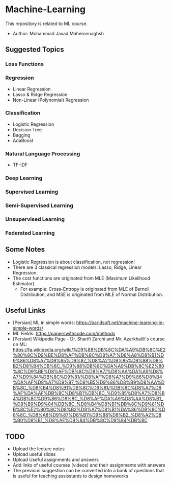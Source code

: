# Machine-Learning
This repository is related to ML course.
* Author: Mohammad Javad Maheronnaghsh

## Suggested Topics
### Loss Functions
### Regression
- Linear Regression
- Lasso & Ridge Regression
- Non-Linear (Polynomial) Regression
### Classification
- Logistic Regression
- Decision Tree
- Bagging
- AdaBoost
### Natural Language Processing
- TF-IDF
### Deep Learning
### Supervised Learning
### Semi-Supervised Learning
### Unsupervised Learning
### Federated Learning


## Some Notes
- Logistic Regression is about classification, not regression!
- There are 3 classical regression models: Lasso, Ridge, Linear Regression.
- The cost functions are originated from MLE (Maximum Likelihood Estimator).
  - For example: Cross-Entropy is originated from MLE of Bernoli Distribution, and MSE is originated from MLE of Normal Distribution.

## Useful Links
- [Persian] ML in simple words: https://baridsoft.net/machine-learning-in-simple-words/
- ML Fields: https://paperswithcode.com/methods
- [Persian] Wikipedia Page - Dr. Sharifi Zarchi and Mr. Azarkhalili's course on ML: https://fa.wikipedia.org/wiki/%D9%88%DB%8C%DA%A9%DB%8C%E2%80%8C%D9%BE%D8%AF%DB%8C%D8%A7:%D8%A8%D8%B1%D9%86%D8%A7%D9%85%D9%87_%D8%A2%D9%85%D9%88%D8%B2%D8%B4%DB%8C_%D9%88%DB%8C%DA%A9%DB%8C%E2%80%8C%D9%BE%D8%AF%DB%8C%D8%A7/%D8%AA%DA%A9%D8%A7%D9%84%DB%8C%D9%81/%D8%AF%D8%A7%D9%86%D8%B4%DA%AF%D8%A7%D9%87_%D8%B5%D9%86%D8%B9%D8%AA%DB%8C_%D8%B4%D8%B1%DB%8C%D9%81/%DB%8C%D8%A7%D8%AF%DA%AF%DB%8C%D8%B1%DB%8C_%D9%85%D8%A7%D8%B4%DB%8C%D9%86%D8%8C_%D8%AF%DA%A9%D8%AA%D8%B1_%D8%B9%D9%84%DB%8C_%D8%B4%D8%B1%DB%8C%D9%81%DB%8C%E2%80%8C%D8%B2%D8%A7%D8%B1%DA%86%DB%8C%D8%8C_%D8%A8%D9%87%D8%B1%D9%88%D8%B2_%D8%A2%D8%B0%D8%B1_%D8%AE%D9%84%DB%8C%D9%84%DB%8C



## TODO
- Upload the lecture notes
- Upload useful slides
- Upload Useful assignments and answers
- Add links of useful courses (videos) and their assignments with answers
- The previous suggestion can be converted into a bank of questions that is useful for teaching assisstants to design homeworks
